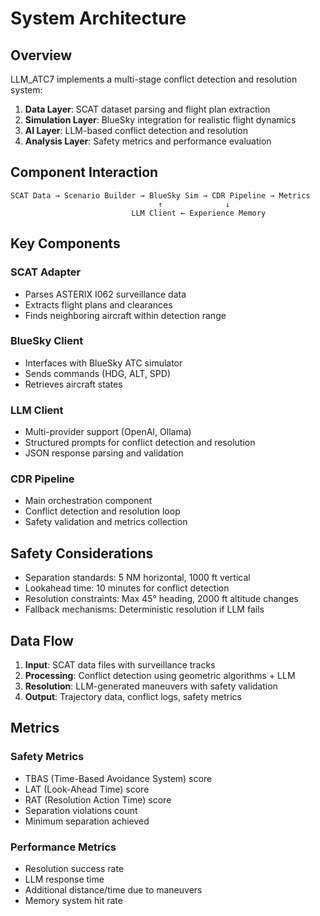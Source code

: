 # System Architecture

## Overview

LLM_ATC7 implements a multi-stage conflict detection and resolution system:

1. **Data Layer**: SCAT dataset parsing and flight plan extraction
2. **Simulation Layer**: BlueSky integration for realistic flight dynamics
3. **AI Layer**: LLM-based conflict detection and resolution
4. **Analysis Layer**: Safety metrics and performance evaluation

## Component Interaction

```
SCAT Data → Scenario Builder → BlueSky Sim → CDR Pipeline → Metrics
                                 ↑              ↓
                           LLM Client ← Experience Memory
```

## Key Components

### SCAT Adapter
- Parses ASTERIX I062 surveillance data
- Extracts flight plans and clearances
- Finds neighboring aircraft within detection range

### BlueSky Client
- Interfaces with BlueSky ATC simulator
- Sends commands (HDG, ALT, SPD)
- Retrieves aircraft states

### LLM Client
- Multi-provider support (OpenAI, Ollama)
- Structured prompts for conflict detection and resolution
- JSON response parsing and validation

### CDR Pipeline
- Main orchestration component
- Conflict detection and resolution loop
- Safety validation and metrics collection

## Safety Considerations

- Separation standards: 5 NM horizontal, 1000 ft vertical
- Lookahead time: 10 minutes for conflict detection
- Resolution constraints: Max 45° heading, 2000 ft altitude changes
- Fallback mechanisms: Deterministic resolution if LLM fails

## Data Flow

1. **Input**: SCAT data files with surveillance tracks
2. **Processing**: Conflict detection using geometric algorithms + LLM
3. **Resolution**: LLM-generated maneuvers with safety validation
4. **Output**: Trajectory data, conflict logs, safety metrics

## Metrics

### Safety Metrics
- TBAS (Time-Based Avoidance System) score
- LAT (Look-Ahead Time) score  
- RAT (Resolution Action Time) score
- Separation violations count
- Minimum separation achieved

### Performance Metrics
- Resolution success rate
- LLM response time
- Additional distance/time due to maneuvers
- Memory system hit rate
